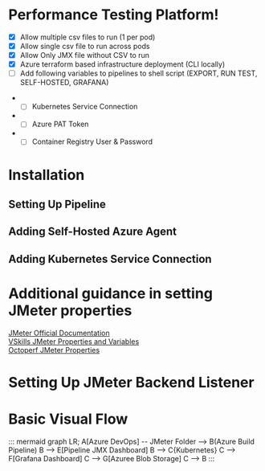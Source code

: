 # Performance Testing Platform!

- [x] Allow multiple csv files to run (1 per pod)
- [x] Allow single csv file to run across pods
- [x] Allow Only JMX file without CSV to run
- [x] Azure terraform based infrastructure deployment (CLI locally)
- [ ] Add following variables to pipelines to shell script (EXPORT, RUN TEST, SELF-HOSTED, GRAFANA)
- - [ ] Kubernetes Service Connection
- - [ ] Azure PAT Token
- - [ ] Container Registry User & Password

# Installation

## Setting Up Pipeline

## Adding Self-Hosted Azure Agent

## Adding Kubernetes Service Connection

# Additional guidance in setting JMeter properties

[JMeter Official Documentation](https://jmeter.apache.org/usermanual/functions.html#__P)  
[VSkills JMeter Properties and Variables](https://www.vskills.in/certification/tutorial/jmeter-properties-and-variables/)  
[Octoperf JMeter Properties](https://octoperf.com/blog/2019/01/14/flexible-test-plans/#run-time-property-changes)

# Setting Up JMeter Backend Listener

# Basic Visual Flow

::: mermaid
graph LR;
A[Azure DevOps] -- JMeter Folder --> B(Azure Build Pipeline)
B --> E[Pipeline JMX Dashboard]
B --> C{Kubernetes}
C --> F[Grafana Dashboard]
C --> G[Azuree Blob Storage]
C --> B
:::
